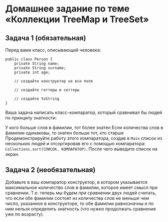 # **Домашнее задание по теме «Коллекции TreeMap и TreeSet»**

## **Задача 1 (обязательная)**

Перед вами класс, описывающий человека:

```
public class Person {
    private String name;
    private String surname;
    private int age;
    
    // создайте конструктор на все поля
    
    // создайте геттеры и сеттеры
    
    // создайте toString
}
```
Ваша задача написать класс-компаратор, который сравнивал бы людей по принципу знатности:

У кого больше слов в фамилии, тот более знатен
Если количества слов в фамилии одинаковы, то знатен больше тот, кто старше
Продемонстрируйте работу этого компаратора, создав в ```Main``` список из нескольких людей и отсортировав его с помощью компаратора: ```Collections.sort(СПИСОК, КОМПАРАТОР)```. После чего выведите список на экран.

## **Задача 2 (необязательная)**

Добавьте в ваш компаратор конструктор, в котором указывается максимальное количество слов в фамилии, которое имеет смысл при сравнении. Т.е. теперь мы будем при сравнении двух людей считать, что если обе фамилии состоят из количества слов не меньше чем число, указанное в конструкторе, то обе фамилии равнозначны и по ним нельзя определить знатность (что нужно продолжать сравнение уже по возрасту).